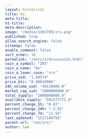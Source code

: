 ```yaml
---
layout: historical
title: 0x
meta-title: 
h1-title: 
meta-description: 
image: "/media/1383799/zrx.png"
published: true
allow_search_engine: false
sitemap: false
enable_comment: false
sort_order: 36
permalink: "/en/zrx/discussion.html"
coin_a_symbol: "ZRX"
coin_a_name: "0x"
coin_a_lower_case: "zrx"
price_usd: "1.99574"
price_btc: "0.00016986"
24h_volume_usd: "40110600.0"
market_cap_usd: "1000000000.0"
total_supply: "1000000000.0"
available_supply: "501573771.0"
percent_change_1h: "0.82"
percent_change_24h: "-3.92"
percent_change_7d: "11.56"
last_updated: "1517140758"
parent-url: "/en/zrx/"
author: Sam
---
```


